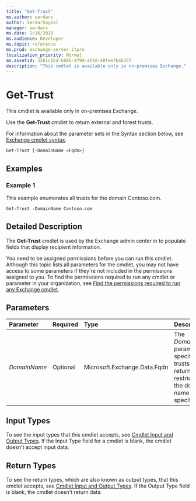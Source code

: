 ```yaml
---
title: "Get-Trust"
ms.author: serdars
author: SerdarSoysal
manager: serdars
ms.date: 1/16/2018
ms.audience: Developer
ms.topic: reference
ms.prod: exchange-server-itpro
localization_priority: Normal
ms.assetid: 3261c1bd-bb8b-479d-af4d-48fee7b4b357
description: "This cmdlet is available only in on-premises Exchange."
---
```


# Get-Trust

This cmdlet is available only in on-premises Exchange. 
  
Use the **Get-Trust** cmdlet to return external and forest trusts.
  
For information about the parameter sets in the Syntax section below, see [Exchange cmdlet syntax](https://technet.microsoft.com/library/bb123552.aspx). 
  
```
Get-Trust [-DomainName <Fqdn>]

```

## Examples
<a name="Examples"> </a>

### Example 1

This example enumerates all trusts for the domain Contoso.com.
  
```
Get-Trust -DomainName Contoso.com
```

## Detailed Description
<a name="DetailedDescription"> </a>

The **Get-Trust** cmdlet is used by the Exchange admin center in to populate fields that display recipient information.
  
You need to be assigned permissions before you can run this cmdlet. Although this topic lists all parameters for the cmdlet, you may not have access to some parameters if they're not included in the permissions assigned to you. To find the permissions required to run any cmdlet or parameter in your organization, see [Find the permissions required to run any Exchange cmdlet](https://technet.microsoft.com/library/mt432940.aspx).
  
## Parameters
<a name="DetailedDescription"> </a>

|**Parameter**|**Required**|**Type**|**Description**|
|:-----|:-----|:-----|:-----|
| _DomainName_ <br/> |Optional  <br/> |Microsoft.Exchange.Data.Fqdn  <br/> |The _DomainName_ parameter specifies that trusts returned are restricted to the domain name specified. <br/> |
   
## Input Types
<a name="InputTypes"> </a>

To see the input types that this cmdlet accepts, see [Cmdlet Input and Output Types](http://go.microsoft.com/fwlink/p/?linkId=616387). If the Input Type field for a cmdlet is blank, the cmdlet doesn't accept input data. 
  
## Return Types
<a name="ReturnTypes"> </a>

To see the return types, which are also known as output types, that this cmdlet accepts, see [Cmdlet Input and Output Types](http://go.microsoft.com/fwlink/p/?linkId=616387). If the Output Type field is blank, the cmdlet doesn't return data. 
  

